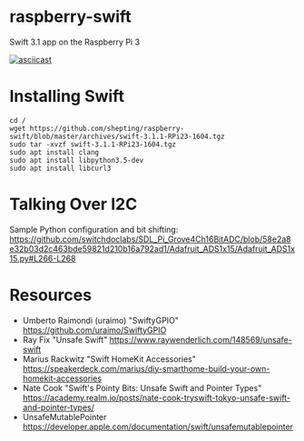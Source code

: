 # raspberry-swift
Swift 3.1 app on the Raspberry Pi 3

[![asciicast](https://asciinema.org/a/PXSoeFxyFvMVaBKC4M8BSSulF.png)](https://asciinema.org/a/PXSoeFxyFvMVaBKC4M8BSSulF)

# Installing Swift
```
cd /
wget https://github.com/shepting/raspberry-swift/blob/master/archives/swift-3.1.1-RPi23-1604.tgz
sudo tar -xvzf swift-3.1.1-RPi23-1604.tgz
sudo apt install clang
sudo apt install libpython3.5-dev
sudo apt install libcurl3
```

# Talking Over I2C
Sample Python configuration and bit shifting: https://github.com/switchdoclabs/SDL_Pi_Grove4Ch16BitADC/blob/58e2a8e32b03d2c463bde59821d210b16a792ad1/Adafruit_ADS1x15/Adafruit_ADS1x15.py#L266-L268

# Resources
 - Umberto Raimondi (uraimo) "SwiftyGPIO" https://github.com/uraimo/SwiftyGPIO
 - Ray Fix "Unsafe Swift" https://www.raywenderlich.com/148569/unsafe-swift
 - Marius Rackwitz "Swift HomeKit Accessories" https://speakerdeck.com/marius/diy-smarthome-build-your-own-homekit-accessories
 - Nate Cook "Swift's Pointy Bits: Unsafe Swift and Pointer Types" https://academy.realm.io/posts/nate-cook-tryswift-tokyo-unsafe-swift-and-pointer-types/
 - UnsafeMutablePointer https://developer.apple.com/documentation/swift/unsafemutablepointer
 
